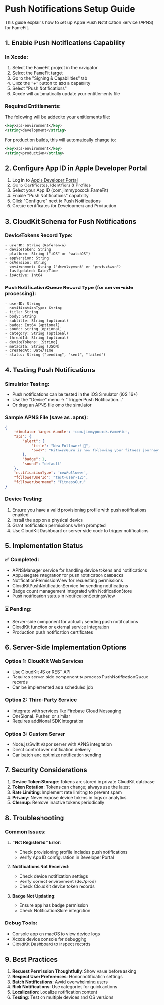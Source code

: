 # Push Notifications Setup Guide

This guide explains how to set up Apple Push Notification Service (APNS) for FameFit.

## 1. Enable Push Notifications Capability

### In Xcode:

1. Select the FameFit project in the navigator
2. Select the FameFit target
3. Go to the "Signing & Capabilities" tab
4. Click the "+" button to add a capability
5. Select "Push Notifications"
6. Xcode will automatically update your entitlements file

### Required Entitlements:

The following will be added to your entitlements file:
```xml
<key>aps-environment</key>
<string>development</string>
```

For production builds, this will automatically change to:
```xml
<key>aps-environment</key>
<string>production</string>
```

## 2. Configure App ID in Apple Developer Portal

1. Log in to [Apple Developer Portal](https://developer.apple.com)
2. Go to Certificates, Identifiers & Profiles
3. Select your App ID (com.jimmypocock.FameFit)
4. Enable "Push Notifications" capability
5. Click "Configure" next to Push Notifications
6. Create certificates for Development and Production

## 3. CloudKit Schema for Push Notifications

### DeviceTokens Record Type:
```
- userID: String (Reference)
- deviceToken: String
- platform: String ("iOS" or "watchOS")
- appVersion: String
- osVersion: String
- environment: String ("development" or "production")
- lastUpdated: Date/Time
- isActive: Int64
```

### PushNotificationQueue Record Type (for server-side processing):
```
- userID: String
- notificationType: String
- title: String
- body: String
- subtitle: String (optional)
- badge: Int64 (optional)
- sound: String (optional)
- category: String (optional)
- threadId: String (optional)
- deviceTokens: [String]
- metadata: String (JSON)
- createdAt: Date/Time
- status: String ("pending", "sent", "failed")
```

## 4. Testing Push Notifications

### Simulator Testing:
- Push notifications can be tested in the iOS Simulator (iOS 16+)
- Use the "Device" menu → "Trigger Push Notification..."
- Or drag an APNS file onto the simulator

### Sample APNS File (save as .apns):
```json
{
    "Simulator Target Bundle": "com.jimmypocock.FameFit",
    "aps": {
        "alert": {
            "title": "New Follower! 🎉",
            "body": "FitnessGuru is now following your fitness journey"
        },
        "badge": 1,
        "sound": "default"
    },
    "notificationType": "newFollower",
    "followerUserId": "test-user-123",
    "followerUsername": "FitnessGuru"
}
```

### Device Testing:
1. Ensure you have a valid provisioning profile with push notifications enabled
2. Install the app on a physical device
3. Grant notification permissions when prompted
4. Use CloudKit Dashboard or server-side code to trigger notifications

## 5. Implementation Status

### ✅ Completed:
- APNSManager service for handling device tokens and notifications
- AppDelegate integration for push notification callbacks
- NotificationPermissionView for requesting permissions
- CloudKitPushNotificationService for sending notifications
- Badge count management integrated with NotificationStore
- Push notification status in NotificationSettingsView

### ⏳ Pending:
- Server-side component for actually sending push notifications
- CloudKit function or external service integration
- Production push notification certificates

## 6. Server-Side Implementation Options

### Option 1: CloudKit Web Services
- Use CloudKit JS or REST API
- Requires server-side component to process PushNotificationQueue records
- Can be implemented as a scheduled job

### Option 2: Third-Party Service
- Integrate with services like Firebase Cloud Messaging
- OneSignal, Pusher, or similar
- Requires additional SDK integration

### Option 3: Custom Server
- Node.js/Swift Vapor server with APNS integration
- Direct control over notification delivery
- Can batch and optimize notification sending

## 7. Security Considerations

1. **Device Token Storage**: Tokens are stored in private CloudKit database
2. **Token Rotation**: Tokens can change; always use the latest
3. **Rate Limiting**: Implement rate limiting to prevent spam
4. **Privacy**: Never expose device tokens in logs or analytics
5. **Cleanup**: Remove inactive tokens periodically

## 8. Troubleshooting

### Common Issues:

1. **"Not Registered" Error**:
   - Check provisioning profile includes push notifications
   - Verify App ID configuration in Developer Portal

2. **Notifications Not Received**:
   - Check device notification settings
   - Verify correct environment (dev/prod)
   - Check CloudKit device token records

3. **Badge Not Updating**:
   - Ensure app has badge permission
   - Check NotificationStore integration

### Debug Tools:
- Console app on macOS to view device logs
- Xcode device console for debugging
- CloudKit Dashboard to inspect records

## 9. Best Practices

1. **Request Permission Thoughtfully**: Show value before asking
2. **Respect User Preferences**: Honor notification settings
3. **Batch Notifications**: Avoid overwhelming users
4. **Rich Notifications**: Use categories for quick actions
5. **Localization**: Localize notification content
6. **Testing**: Test on multiple devices and OS versions